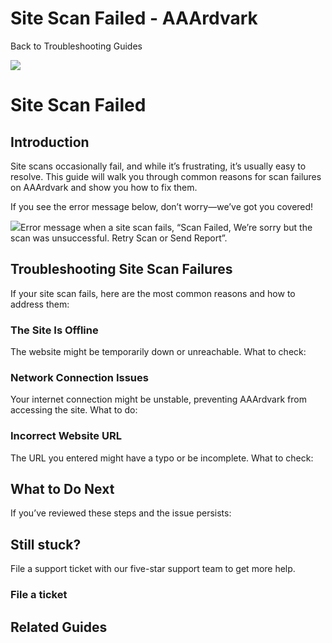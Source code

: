 # Site Scan Failed - AAArdvark

Back to
				Troubleshooting				Guides

![](https://aaardvarkaccessibility.com/wp-content/uploads/2024/07/a11y-Help-Center-Icons_Troubleshooting-copy.png) 
# Site Scan Failed

 

## Introduction

Site scans occasionally fail, and while it’s frustrating, it’s usually easy to resolve. This guide will walk you through common reasons for scan failures on AAArdvark and show you how to fix them.

If you see the error message below, don’t worry—we’ve got you covered!

![](https://aaardvarkaccessibility.com/wp-content/uploads/2024/08/New-Scan-Failed-Error-Message-1024x155.png)Error message when a site scan fails, “Scan Failed, We’re sorry but the scan was unsuccessful. Retry Scan or Send Report”.

## Troubleshooting Site Scan Failures

If your site scan fails, here are the most common reasons and how to address them:

### The Site Is Offline

The website might be temporarily down or unreachable. What to check:

### Network Connection Issues

Your internet connection might be unstable, preventing AAArdvark from accessing the site. What to do:

### Incorrect Website URL

The URL you entered might have a typo or be incomplete. What to check:

## What to Do Next

If you’ve reviewed these steps and the issue persists:

## Still stuck?

File a support ticket with our five-star support team to get more help.

### File a ticket

  

## Related Guides

 

